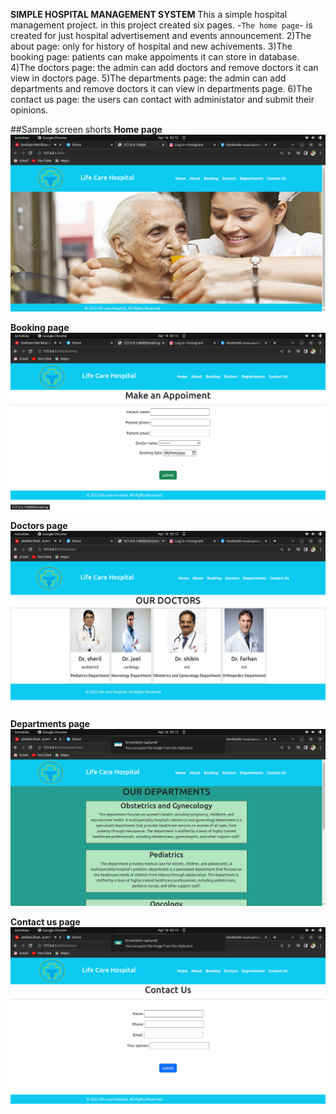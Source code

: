 
**SIMPLE HOSPITAL MANAGEMENT SYSTEM**
  This a simple hospital management project. in this project created six pages.
  -`The home page`- is created for just hospital advertisement and events announcement.
  2)The about page: only for history of hospital and new achivements.
  3)The booking page: patients can make appoiments it can store in database.
  4)The doctors page: the admin can add doctors and remove doctors it can view in doctors page.
  5)The departments page: the admin can add departments and remove doctors it can view in departments page.
  6)The contact us page: the users can contact with administator and submit their opinions.

##Sample screen shorts
**Home page**
![home page](screen_shorts/home_page.png)

**Booking page**
![booking page](screen_shorts/appoiment_page.png)

**Doctors page**
![doctors page](screen_shorts/doctors_page.png)

**Departments page**
![departments page](screen_shorts/departments_page.png)

**Contact us page**
![contact us](screen_shorts/contactus_page.png)
